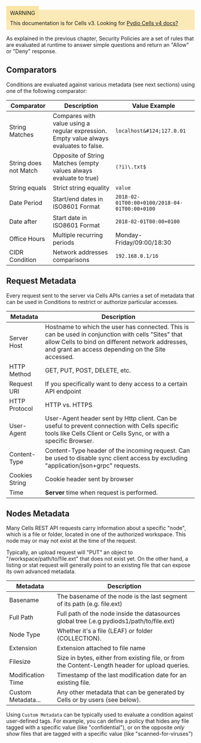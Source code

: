 
<div style="background-color: #fbe9b7;font-size: 14px;">
<span style="background-color: #fae4a6;padding: 10px;">WARNING</span>
<span style="padding: 10px;display: inline-block;">This documentation is for Cells v3. Looking for <a href="https://pydio.com/en/docs/cells/v4/quick-start">Pydio Cells v4 docs?</a></span>
</div>

As explained in the previous chapter, Security Policies are a set of rules that are evaluated at runtime to answer simple questions and return an "Allow" or "Deny" response.

## Comparators

Conditions are evaluated against various metadata (see next sections) using one of the following comparator:

| Comparator| Description| Value Example|
|---|---|---|
|String Matches| Compares with value using a regular expression. Empty value always evaluates to false.| `localhost&#124;127.0.01` |
|String does not Match|Opposite of String Matches (empty values always evaluate to true)| `(?i)\.txt$`|
|String equals| Strict string equality|`value`|
|Date Period| Start/end dates in ISO8601 Format | `2018-02-01T00:00+0100/2018-04-01T00:00+0100`| 
|Date after| Start date in ISO8601 Format |`2018-02-01T00:00+0100`|
|Office Hours| Multiple recurring periods | Monday-Friday/09:00/18:30|
|CIDR Condition| Network addresses comparisons | `192.168.0.1/16`|

## Request Metadata

Every request sent to the server via Cells APIs carries a set of metadata that can be used in Conditions to restrict or authorize particular accesses. 

|Metadata| Description|
|---|---|
|Server Host| Hostname to which the user has connected. This is can be used in conjunction with cells "Sites" that allow Cells to bind on different network addresses, and grant an access depending on the Site accessed. |
|HTTP Method| GET, PUT, POST, DELETE, etc. |
|Request URI| If you specifically want to deny access to a certain API endpoint |
|HTTP Protocol| HTTP vs. HTTPS |
|User-Agent| User-Agent header sent by Http client. Can be useful to prevent connection with Cells specific tools like Cells Client or Cells Sync, or with a specific Browser. |
|Content-Type| Content-Type header of the incoming request. Can be used to disable sync client access by excluding "application/json+grpc" requests. |
|Cookies String| Cookie header sent by browser|
|Time| **Server** time when request is performed. |

## Nodes Metadata

Many Cells REST API requests carry information about a specific "node", which is a file or folder, located in one of the authorized workspace. This node may or may not exist at the time of the request. 

Typically, an upload request will "PUT" an object to "/workspace/path/to/file.ext" that does not exist yet. On the other hand, a listing or stat request will generally point to an existing file that can expose its own advanced metadata. 

|Metadata| Description|
|---|---|
|Basename| The basename of the node is the last segment of its path (e.g. file.ext)  |
|Full Path| Full path of the node inside the datasources global tree (.e.g pydiods1/path/to/file.ext) |
|Node Type| Whether it's a file (LEAF) or folder (COLLECTION).|
|Extension| Extension attached to file name |
|Filesize| Size in bytes, either from existing file, or from the Content-Length header for upload queries. |
|Modification Time| Timestamp of the last modification date for an existing file. |
|Custom Metadata...| Any other metadata that can be generated by Cells or by users (see below). |

Using `Custom Metadata` can be typically used to evaluate a condition against user-defined tags. For example, you can define a policy that hides any file tagged with a specific value (like "confidential"), or on the opposite _only show_ files that are tagged with a specific value (like "scanned-for-viruses")